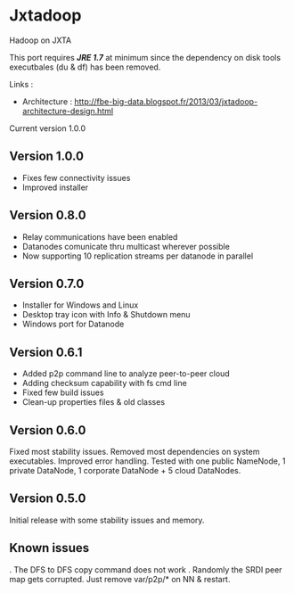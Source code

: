 Jxtadoop
========

Hadoop on JXTA

This port requires ***JRE 1.7*** at minimum since the dependency on disk tools executbales (du & df) has been removed.

Links :
   - Architecture : http://fbe-big-data.blogspot.fr/2013/03/jxtadoop-architecture-design.html

Current version 1.0.0

Version 1.0.0
------------
- Fixes few connectivity issues
- Improved installer

Version 0.8.0
------------
- Relay communications have been enabled
- Datanodes comunicate thru multicast wherever possible
- Now supporting 10 replication streams per datanode in parallel

Version 0.7.0
------------
- Installer for Windows and Linux
- Desktop tray icon with Info & Shutdown menu
- Windows port for Datanode 

Version 0.6.1
------------
- Added p2p command line to analyze peer-to-peer cloud
- Adding checksum capability with fs cmd line
- Fixed few build issues
- Clean-up properties files & old classes

Version 0.6.0
------------
Fixed most stability issues. Removed most dependencies on system executables. Improved error handling.
Tested with one public NameNode, 1 private DataNode, 1 corporate DataNode + 5 cloud DataNodes.

Version 0.5.0
------------
Initial release with some stability issues and memory.



Known issues
-----------
. The DFS to DFS copy command does not work
. Randomly the SRDI peer map gets corrupted. Just remove var/p2p/* on NN & restart.
